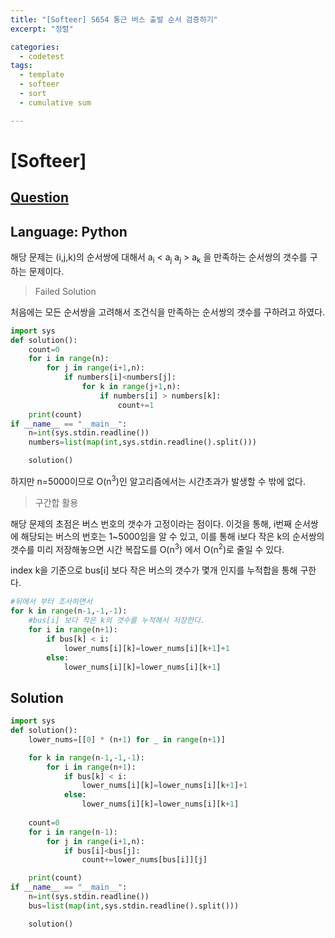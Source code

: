 ```yaml
---
title: "[Softeer] S654 통근 버스 출발 순서 검증하기"
excerpt: "정렬"

categories:
  - codetest
tags:
  - template
  - softeer
  - sort
  - cumulative sum

---
```

# [Softeer]
## [Question](https://softeer.ai/practice/info.do?idx=1&eid=654)
## Language: Python

해당 문제는 (i,j,k)의 순서쌍에 대해서 a<sub>i</sub> < a<sub>j</sub> a<sub>j</sub> > a<sub>k</sub> 을 만족하는 순서쌍의 갯수를 구하는 문제이다.

> Failed Solution

처음에는 모든 순서쌍을 고려해서 조건식을 만족하는 순서쌍의 갯수를 구하려고 하였다. 

```python
import sys
def solution():
    count=0
    for i in range(n):
        for j in range(i+1,n):
            if numbers[i]<numbers[j]:
                for k in range(j+1,n):
                    if numbers[i] > numbers[k]:
                        count+=1
    print(count)
if __name__ == "__main__":
    n=int(sys.stdin.readline())
    numbers=list(map(int,sys.stdin.readline().split()))

    solution()
```

하지만 n=5000이므로 O(n<sup>3</sup>)인 알고리즘에서는 시간초과가 발생할 수 밖에 없다.

> 구간합 활용

해당 문제의 초점은 버스 번호의 갯수가 고정이라는 점이다. 이것을 통해, i번째 순서쌍에 해당되는 버스의 번호는 1~5000임을 알 수 있고, 이를 통해 i보다 작은 k의 순서쌍의 갯수를 미리 저장해놓으면 시간 복잡도를 O(n<sup>3</sup>) 에서 O(n<sup>2</sup>)로 줄일 수 있다.


index k을 기준으로 bus[i] 보다 작은 버스의 갯수가 몇개 인지를 누적합을 통해 구한다.

```python
#뒤에서 부터 조사하면서
for k in range(n-1,-1,-1):
    #bus[i] 보다 작은 k의 갯수를 누적해서 저장한다.
    for i in range(n+1):
        if bus[k] < i:
            lower_nums[i][k]=lower_nums[i][k+1]+1
        else:
            lower_nums[i][k]=lower_nums[i][k+1]
```

## Solution

```python
import sys
def solution():
    lower_nums=[[0] * (n+1) for _ in range(n+1)]

    for k in range(n-1,-1,-1):
        for i in range(n+1):
            if bus[k] < i:
                lower_nums[i][k]=lower_nums[i][k+1]+1
            else:
                lower_nums[i][k]=lower_nums[i][k+1]
    
    count=0
    for i in range(n-1):
        for j in range(i+1,n):
            if bus[i]<bus[j]:
                count+=lower_nums[bus[i]][j]

    print(count)
if __name__ == "__main__":
    n=int(sys.stdin.readline())
    bus=list(map(int,sys.stdin.readline().split()))

    solution()
```